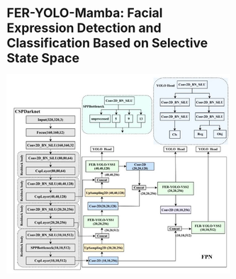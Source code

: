 # FER-YOLO-Mamba: Facial Expression Detection and Classification Based on Selective State Space

![image](https://github.com/SwjtuMa/FER-YOLO-Mamba/blob/main/FER-YOLO-Mamba.jpg)
